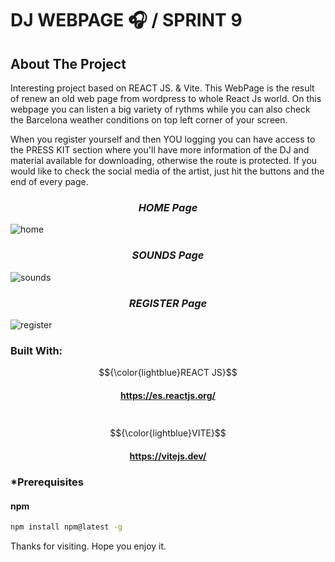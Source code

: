 
# DJ WEBPAGE 🎧 / SPRINT 9


## About The Project

<p>Interesting project based on REACT JS. & Vite. This WebPage is the result of renew an old web page from wordpress to whole React Js world.
On this webpage you can listen a big variety of rythms while you can also check the Barcelona weather conditions on top left corner of your screen. 
<p>When you register yourself and then YOU logging you can have access to the PRESS KIT section where you'll have more information of the DJ and material available
for downloading, otherwise the route is protected.
If you would like to check the social media of the artist, just hit the buttons and the end of every page.

### <h3 align="center"> <i>HOME Page</i></h3>
![home](https://user-images.githubusercontent.com/94227693/200381198-0a01e64f-e311-4bc3-80e4-b9eafcf61948.png)


### <h3 align="center"> <i>SOUNDS Page</i></h3>
![sounds](https://user-images.githubusercontent.com/94227693/200381259-58509f15-cb7c-4b89-b21b-abc592d75074.png)

### <h3 align="center"> <i>REGISTER Page</i></h3>
![register](https://user-images.githubusercontent.com/94227693/200381373-454a9ab9-c93c-46e6-bd65-65078790d306.png)


### Built With: 
 $${\color{lightblue}REACT JS}$$  <h4 align="center">https://es.reactjs.org/ </h4>
 <br>
  $${\color{lightblue}VITE}$$  <h4 align="center"> https://vitejs.dev/ </h4>


### *Prerequisites
#### npm
  ```sh
  npm install npm@latest -g
  ```
Thanks for visiting. Hope you enjoy it.
